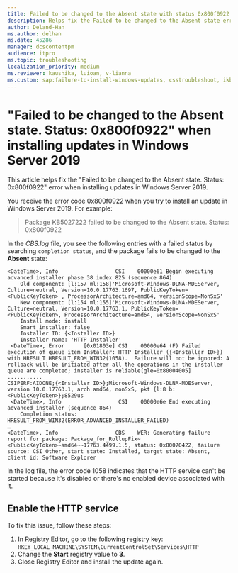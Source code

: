 ```yaml
---
title: Failed to be changed to the Absent state with status 0x800f0922
description: Helps fix the Failed to be changed to the Absent state error with status 0x800f0922 when installing updates in Windows Server 2019.
author: Deland-Han
ms.author: delhan
ms.date: 45286
manager: dcscontentpm
audience: itpro
ms.topic: troubleshooting
localization_priority: medium
ms.reviewer: kaushika, luioan, v-lianna
ms.custom: sap:failure-to-install-windows-updates, csstroubleshoot, ikb2lmc
---
```

# "Failed to be changed to the Absent state. Status: 0x800f0922" when installing updates in Windows Server 2019 

This article helps fix the "Failed to be changed to the Absent state. Status: 0x800f0922" error when installing updates in Windows Server 2019.

You receive the error code 0x800f0922 when you try to install an update in Windows Server 2019. For example:

> Package KB5027222 failed to be changed to the Absent state. Status: 0x800f0922

In the *CBS.log* file, you see the following entries with a failed status by searching `completion status`, and the package fails to be changed to the **Absent** state:

```output
<DateTime>, Info                  CSI    00000e61 Begin executing advanced installer phase 38 index 825 (sequence 864)
    Old component: [l:157 ml:158]'Microsoft-Windows-DLNA-MDEServer, Culture=neutral, Version=10.0.17763.1697, PublicKeyToken=<PublicKeyToken> , ProcessorArchitecture=amd64, versionScope=NonSxS'
    New component: [l:154 ml:155]'Microsoft-Windows-DLNA-MDEServer, Culture=neutral, Version=10.0.17763.1, PublicKeyToken=<PublicKeyToken>, ProcessorArchitecture=amd64, versionScope=NonSxS'
    Install mode: install
    Smart installer: false
    Installer ID: {<Installer ID>}
    Installer name: 'HTTP Installer'
 <DateTime>, Error      [0x01803e] CSI    00000e64 (F) Failed execution of queue item Installer: HTTP Installer ({<Installer ID>}) with HRESULT HRESULT_FROM_WIN32(1058).  Failure will not be ignored: A rollback will be initiated after all the operations in the installer queue are completed; installer is reliable[gle=0x80004005]
...........
CSIPERF:AIDONE;{<Installer ID>};Microsoft-Windows-DLNA-MDEServer, version 10.0.17763.1, arch amd64, nonSxS, pkt {l:8 b:<PublicKeyToken>};8529us
 <DateTime>, Info                  CSI    00000e6e End executing advanced installer (sequence 864)
    Completion status: HRESULT_FROM_WIN32(ERROR_ADVANCED_INSTALLER_FAILED)
…
<DateTime>, Info                  CBS    WER: Generating failure report for package: Package_for_RollupFix~<PublicKeyToken>~amd64~~17763.4499.1.5, status: 0x80070422, failure source: CSI Other, start state: Installed, target state: Absent, client id: Software Explorer
```

In the log file, the error code 1058 indicates that the HTTP service can't be started because it's disabled or there's no enabled device associated with it.

## Enable the HTTP service

To fix this issue, follow these steps:

1. In Registry Editor, go to the following registry key:
	`HKEY_LOCAL_MACHINE\SYSTEM\CurrentControlSet\Services\HTTP`
2. Change the **Start** registry value to **3**.
3. Close Registry Editor and install the update again.
